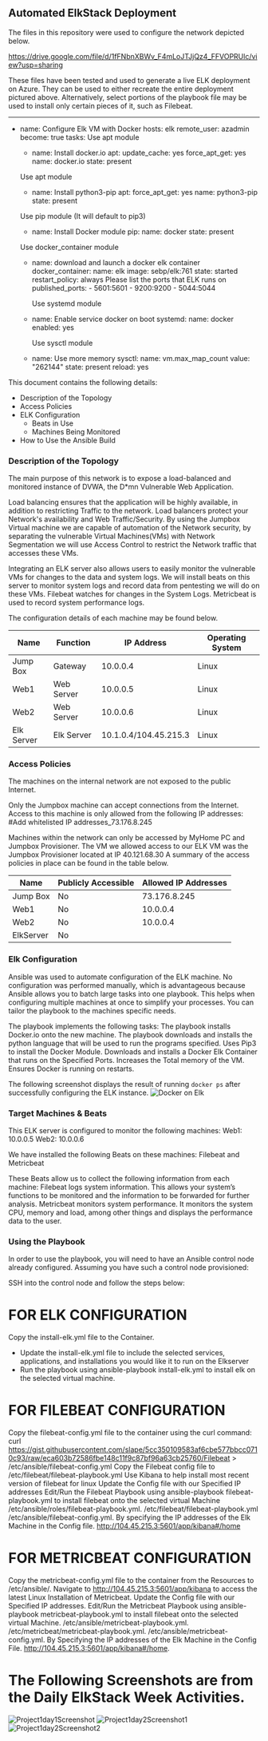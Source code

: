 ## Automated ElkStack Deployment

The files in this repository were used to configure the network depicted below.

https://drive.google.com/file/d/1fFNbnXBWv_F4mLoJTJjQz4_FFVOPRUlc/view?usp=sharing

These files have been tested and used to generate a live ELK deployment on Azure. They can be used to either recreate the entire deployment pictured above. Alternatively, select portions of the playbook file may be used to install only certain pieces of it, such as Filebeat.

  ---
- name: Configure Elk VM with Docker
  hosts: elk
  remote_user: azadmin
  become: true
  tasks:
     Use apt module
    - name: Install docker.io
      apt:
        update_cache: yes
        force_apt_get: yes
        name: docker.io
        state: present

     Use apt module
    - name: Install python3-pip
      apt:
        force_apt_get: yes
        name: python3-pip
        state: present

     Use pip module (It will default to pip3)
    - name: Install Docker module
      pip:
        name: docker
        state: present

     Use docker_container module
    - name: download and launch a docker elk container
      docker_container:
        name: elk
        image: sebp/elk:761
        state: started
        restart_policy: always
         Please list the ports that ELK runs on
        published_ports:
          -  5601:5601
          -  9200:9200
          -  5044:5044


       Use systemd module
    - name: Enable service docker on boot
      systemd:
        name: docker
        enabled: yes

       Use sysctl module
    - name: Use more memory
      sysctl:
        name: vm.max_map_count
        value: "262144"
        state: present
        reload: yes

This document contains the following details:
- Description of the Topology
- Access Policies
- ELK Configuration
  - Beats in Use
  - Machines Being Monitored
- How to Use the Ansible Build


### Description of the Topology

The main purpose of this network is to expose a load-balanced and monitored instance of DVWA, the D*mn Vulnerable Web Application.

Load balancing ensures that the application will be highly available, in addition to restricting Traffic to the network.
Load balancers protect your Network's availability and Web Traffic/Security. By using the Jumpbox Virtual machine we are capable of automation of the Network security, by separating the vulnerable Virtual Machines(VMs) with Network Segmentation we will use Access Control to restrict the Network traffic that accesses these VMs.

Integrating an ELK server also allows users to easily monitor the vulnerable VMs for changes to the data and system logs. We will install beats on this server to monitor system logs and record data from pentesting we will do on these VMs.
Filebeat watches for changes in the System Logs.
Metricbeat is used to record system performance logs.

The configuration details of each machine may be found below.

| Name     | Function | IP Address | Operating System |
|----------|----------|------------|------------------|
| Jump Box | Gateway  | 10.0.0.4   | Linux            |
|   Web1   |     Web Server     |       10.0.0.5     |         Linux         |
| Web2    |     Web Server     |     10.0.0.6       |         Linux         |
| Elk Server     |   Elk Server       |      10.1.0.4/104.45.215.3      |         Linux         |

### Access Policies

The machines on the internal network are not exposed to the public Internet. 

Only the Jumpbox machine can accept connections from the Internet. Access to this machine is only allowed from the following IP addresses:
#Add whitelisted IP addresses_73.176.8.245

Machines within the network can only be accessed by MyHome PC and Jumpbox Provisioner.
The VM we allowed access to our ELK VM was the Jumpbox Provisioner located at IP 40.121.68.30
A summary of the access policies in place can be found in the table below.

| Name     | Publicly Accessible | Allowed IP Addresses |
|----------|---------------------|----------------------|
| Jump Box | No              | 73.176.8.245    |
|   Web1    |        No             |     10.0.0.4        |
|      Web2    |         No            |        10.0.0.4              |
|  ElkServer  |  No  ||  40.121.68.30  |



### Elk Configuration

Ansible was used to automate configuration of the ELK machine. No configuration was performed manually, which is advantageous because Ansible allows you to batch large tasks into one playbook. This helps when configuring multiple machines at once to simplify your processes. You can tailor the playbook to the machines specific needs.

The playbook implements the following tasks:
The playbook installs Docker.io onto the new machine.
The playbook downloads and installs the python language that will be used to run the programs specified.
Uses Pip3 to install the Docker Module.
Downloads and installs a Docker Elk Container that runs on the Specified Ports.
Increases the Total memory of the VM.
Ensures Docker is running on restarts.

The following screenshot displays the result of running `docker ps` after successfully configuring the ELK instance.
![Docker on Elk](https://user-images.githubusercontent.com/82415281/133950524-ba7cab1b-1ebc-4443-8486-9f7c2968455a.PNG)


### Target Machines & Beats
This ELK server is configured to monitor the following machines:
Web1: 10.0.0.5
Web2: 10.0.0.6

We have installed the following Beats on these machines:
Filebeat and Metricbeat

These Beats allow us to collect the following information from each machine:
Filebeat logs system information. This allows your system’s functions to be monitored and the information to be forwarded for further analysis. 
Metricbeat monitors system performance. It monitors the system CPU, memory and load, among other things and displays the performance data to the user.

### Using the Playbook
In order to use the playbook, you will need to have an Ansible control node already configured. Assuming you have such a control node provisioned: 

SSH into the control node and follow the steps below:

# FOR ELK CONFIGURATION
Copy the install-elk.yml file to the Container.
- Update the install-elk.yml file to include the selected  services, applications, and installations you would like it to run on the Elkserver
- Run the playbook using ansible-playbook install-elk.yml to install elk on the selected virtual machine.

# FOR FILEBEAT CONFIGURATION
Copy the filebeat-config.yml file to the container using the curl command: curl https://gist.githubusercontent.com/slape/5cc350109583af6cbe577bbcc0710c93/raw/eca603b72586fbe148c11f9c87bf96a63cb25760/Filebeat > /etc/ansible/filebeat-config.yml
Copy the Filebeat config file to /etc/filebeat/filebeat-playbook.yml
Use Kibana to help install most recent version of filebeat for linux
Update the Config file with our Specified IP addresses
Edit/Run the Filebeat Playbook using ansible-playbook filebeat-playbook.yml to install filebeat onto the selected virtual Machine
/etc/ansible/roles/filebeat-playbook.yml. /etc/filebeat/filebeat-playbook.yml
/etc/ansible/filebeat-config.yml. By specifying the IP addresses of the Elk Machine in the Config file.
http://104.45.215.3:5601/app/kibana#/home

# FOR METRICBEAT CONFIGURATION
Copy the metricbeat-config.yml file to the container from the Resources to /etc/ansible/.
Navigate to http://104.45.215.3:5601/app/kibana to access the latest Linux Installation of Metricbeat.
Update the Config file with our Specified IP addresses.
Edit/Run the Metricbeat Playbook using ansible-playbook metricbeat-playbook.yml to install filebeat onto the selected virtual Machine.
/etc/ansible/metricbeat-playbook.yml. /etc/metricbeat/metricbeat-playbook.yml.
/etc/ansible/metricbeat-config.yml. By Specifying the IP addresses of the Elk Machine in the Config File.
http://104.45.215.3:5601/app/kibana#/home.

# The Following Screenshots are from the Daily ElkStack Week Activities.
![Project1day1Screenshot](https://user-images.githubusercontent.com/82415281/133950571-66035191-2ce8-4d3e-bdf6-ed5ea77e05a0.PNG)
![Project1day2Screenshot1](https://user-images.githubusercontent.com/82415281/133950597-57723a8c-1816-4814-9f37-8549227aaa69.PNG)
![Project1day2Screenshot2](https://user-images.githubusercontent.com/82415281/133950602-8546c05d-85c0-4856-a6fa-a6ebb7d51f11.PNG)
